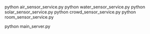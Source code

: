 python air_sensor_service.py
python water_sensor_service.py
python solar_sensor_service.py
python crowd_sensor_service.py
python room_sensor_service.py




python main_server.py
